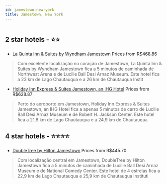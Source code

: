 ```yaml
---
id: jamestown-new-york
title: Jamestown, New York
---
```


<center><img src="https://i.travelapi.com/hotels/1000000/980000/978100/978061/859ce6dc_z.jpg" alt="" /></center>


##  2 star hotels - ⭐️⭐️

-    [La Quinta Inn & Suites by Wyndham Jamestown](https://www.hurb.com/br/aud/https://www.hurb.com/br/hotels/jamestown/la-quinta-inn-suites-by-wyndham-jamestown-HT-9FOM?cmp=18055) Prices from R$468.86
   > Com excelente localização no coração de Jamestown, La Quinta Inn & Suites by Wyndham Jamestown fica a 5 minutos de caminhada de Northwest Arena e de Lucille Ball Desi Arnaz Museum.  Este hotel fica a 23 km de Lago Chautauqua e a 26 km de Chautauqua Instit
-    [Holiday Inn Express & Suites Jamestown, an IHG Hotel](https://www.hurb.com/br/aud/https://www.hurb.com/br/hotels/jamestown/holiday-inn-express-suites-jamestown-an-ihg-hotel-HT-EEKL?cmp=18055) Prices from R$628.87
   > Perto do aeroporto em Jamestown, Holiday Inn Express & Suites Jamestown, an IHG Hotel fica a apenas 5 minutos de carro de Lucille Ball Desi Arnaz Museum e de Robert H. Jackson Center.  Este hotel fica a 21,8 km de Lago Chautauqua e a 24,9 km de Chautauqua

##  4 star hotels - ⭐️⭐️⭐️⭐️

-    [DoubleTree by Hilton Jamestown](https://www.hurb.com/br/aud/https://www.hurb.com/br/hotels/jamestown/doubletree-by-hilton-jamestown-HT-HKWL?cmp=18055) Prices from R$445.70
   > Com localização central em Jamestown, DoubleTree by Hilton Jamestown fica a 5 minutos de caminhada de Lucille Ball Desi Arnaz Museum e de National Comedy Center.  Este hotel de 4 estrelas fica a 22,9 km de Lago Chautauqua e 25,9 km de Chautauqua Instituti
